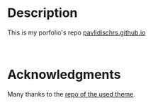 # Description

This is my porfolio's repo [pavlidischrs.github.io](https://pavlidischrs.github.io)


<br />

# Acknowledgments

Many thanks to the [repo of the used theme](https://github.com/DavidForster/strata-jekyll).

